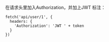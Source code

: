 在请求头里加入Authorization，并加上JWT 标注：

```angular2
fetch('api/user/1', {
  headers: {
    'Authorization': 'JWT ' + token
  }
})
```